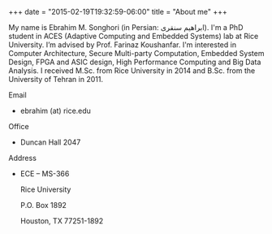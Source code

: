 +++
date = "2015-02-19T19:32:59-06:00"
title = "About me"
+++

<span itemscope itemtype="http://data-vocabulary.org/Person"> 
My name is <span itemprop="name">Ebrahim M. Songhori</span> (in Persian: ابراهیم سنقری). I'm a <span itemprop="title">PhD student</span> in <span itemprop="affiliation">ACES (Adaptive Computing and Embedded Systems) lab</span> at <span itemprop="affiliation">Rice University</span>. <!--more-->I’m advised by <span itemprop="contact">Prof. Farinaz Koushanfar</span>. I'm interested in Computer Architecture, Secure Multi-party Computation, Embedded System Design, FPGA and ASIC design, High Performance Computing and Big Data Analysis. I received M.Sc. from Rice University in 2014 and B.Sc. from the <span itemprop="affiliation">University of Tehran</span> in 2011.</span>


Email

-	ebrahim (at) rice.edu

Office

-	Duncan Hall 2047

Address

-	ECE – MS-366

	Rice University

	P.O. Box 1892
	
	Houston, TX 77251-1892
